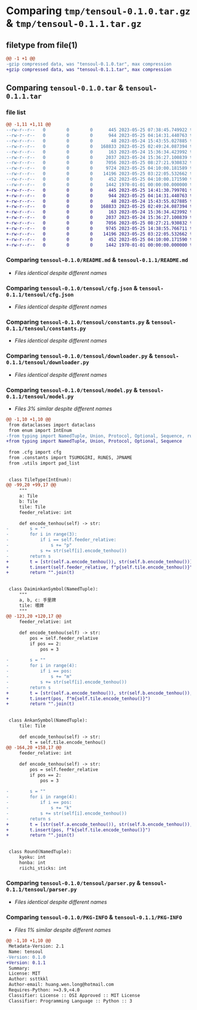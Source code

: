 # Comparing `tmp/tensoul-0.1.0.tar.gz` & `tmp/tensoul-0.1.1.tar.gz`

## filetype from file(1)

```diff
@@ -1 +1 @@
-gzip compressed data, was "tensoul-0.1.0.tar", max compression
+gzip compressed data, was "tensoul-0.1.1.tar", max compression
```

## Comparing `tensoul-0.1.0.tar` & `tensoul-0.1.1.tar`

### file list

```diff
@@ -1,11 +1,11 @@
--rw-r--r--   0        0        0      445 2023-05-25 07:38:45.749922 tensoul-0.1.0/pyproject.toml
--rw-r--r--   0        0        0      944 2023-05-25 04:14:31.440763 tensoul-0.1.0/README.md
--rw-r--r--   0        0        0       48 2023-05-24 15:43:55.027885 tensoul-0.1.0/tensoul/__init__.py
--rw-r--r--   0        0        0   168833 2023-05-25 02:49:24.087394 tensoul-0.1.0/tensoul/cfg.json
--rw-r--r--   0        0        0      163 2023-05-24 15:36:34.423992 tensoul-0.1.0/tensoul/cfg.py
--rw-r--r--   0        0        0     2037 2023-05-24 15:36:27.100839 tensoul-0.1.0/tensoul/constants.py
--rw-r--r--   0        0        0     7056 2023-05-25 08:27:21.930832 tensoul-0.1.0/tensoul/downloader.py
--rw-r--r--   0        0        0     9724 2023-05-25 04:10:00.181589 tensoul-0.1.0/tensoul/model.py
--rw-r--r--   0        0        0    14196 2023-05-25 03:22:05.532662 tensoul-0.1.0/tensoul/parser.py
--rw-r--r--   0        0        0      452 2023-05-25 04:10:00.171590 tensoul-0.1.0/tensoul/utils.py
--rw-r--r--   0        0        0     1442 1970-01-01 00:00:00.000000 tensoul-0.1.0/PKG-INFO
+-rw-r--r--   0        0        0      445 2023-05-25 14:41:30.799701 tensoul-0.1.1/pyproject.toml
+-rw-r--r--   0        0        0      944 2023-05-25 04:14:31.440763 tensoul-0.1.1/README.md
+-rw-r--r--   0        0        0       48 2023-05-24 15:43:55.027885 tensoul-0.1.1/tensoul/__init__.py
+-rw-r--r--   0        0        0   168833 2023-05-25 02:49:24.087394 tensoul-0.1.1/tensoul/cfg.json
+-rw-r--r--   0        0        0      163 2023-05-24 15:36:34.423992 tensoul-0.1.1/tensoul/cfg.py
+-rw-r--r--   0        0        0     2037 2023-05-24 15:36:27.100839 tensoul-0.1.1/tensoul/constants.py
+-rw-r--r--   0        0        0     7056 2023-05-25 08:27:21.930832 tensoul-0.1.1/tensoul/downloader.py
+-rw-r--r--   0        0        0     9745 2023-05-25 14:38:55.766711 tensoul-0.1.1/tensoul/model.py
+-rw-r--r--   0        0        0    14196 2023-05-25 03:22:05.532662 tensoul-0.1.1/tensoul/parser.py
+-rw-r--r--   0        0        0      452 2023-05-25 04:10:00.171590 tensoul-0.1.1/tensoul/utils.py
+-rw-r--r--   0        0        0     1442 1970-01-01 00:00:00.000000 tensoul-0.1.1/PKG-INFO
```

### Comparing `tensoul-0.1.0/README.md` & `tensoul-0.1.1/README.md`

 * *Files identical despite different names*

### Comparing `tensoul-0.1.0/tensoul/cfg.json` & `tensoul-0.1.1/tensoul/cfg.json`

 * *Files identical despite different names*

### Comparing `tensoul-0.1.0/tensoul/constants.py` & `tensoul-0.1.1/tensoul/constants.py`

 * *Files identical despite different names*

### Comparing `tensoul-0.1.0/tensoul/downloader.py` & `tensoul-0.1.1/tensoul/downloader.py`

 * *Files identical despite different names*

### Comparing `tensoul-0.1.0/tensoul/model.py` & `tensoul-0.1.1/tensoul/model.py`

 * *Files 3% similar despite different names*

```diff
@@ -1,10 +1,10 @@
 from dataclasses import dataclass
 from enum import IntEnum
-from typing import NamedTuple, Union, Protocol, Optional, Sequence, runtime_checkable
+from typing import NamedTuple, Union, Protocol, Optional, Sequence
 
 from .cfg import cfg
 from .constants import TSUMOGIRI, RUNES, JPNAME
 from .utils import pad_list
 
 
 class TileType(IntEnum):
@@ -99,20 +99,17 @@
     """
     a: Tile
     b: Tile
     tile: Tile
     feeder_relative: int
 
     def encode_tenhou(self) -> str:
-        s = ""
-        for i in range(3):
-            if i == self.feeder_relative:
-                s += "p"
-            s += str(self[i].encode_tenhou())
-        return s
+        t = [str(self.a.encode_tenhou()), str(self.b.encode_tenhou())]
+        t.insert(self.feeder_relative, f"p{self.tile.encode_tenhou()}")
+        return "".join(t)
 
 
 class DaiminkanSymbol(NamedTuple):
     """
     a, b, c: 手里牌
     tile: 喂牌
     """
@@ -123,20 +120,17 @@
     feeder_relative: int
 
     def encode_tenhou(self) -> str:
         pos = self.feeder_relative
         if pos == 2:
             pos = 3
 
-        s = ""
-        for i in range(4):
-            if i == pos:
-                s += "m"
-            s += str(self[i].encode_tenhou())
-        return s
+        t = [str(self.a.encode_tenhou()), str(self.b.encode_tenhou()), str(self.c.encode_tenhou())]
+        t.insert(pos, f"m{self.tile.encode_tenhou()}")
+        return "".join(t)
 
 
 class AnkanSymbol(NamedTuple):
     tile: Tile
 
     def encode_tenhou(self) -> str:
         t = self.tile.encode_tenhou()
@@ -164,20 +158,17 @@
     feeder_relative: int
 
     def encode_tenhou(self) -> str:
         pos = self.feeder_relative
         if pos == 2:
             pos = 3
 
-        s = ""
-        for i in range(4):
-            if i == pos:
-                s += "k"
-            s += str(self[i].encode_tenhou())
-        return s
+        t = [str(self.a.encode_tenhou()), str(self.b.encode_tenhou()), str(self.c.encode_tenhou())]
+        t.insert(pos, f"k{self.tile.encode_tenhou()}")
+        return "".join(t)
 
 
 class Round(NamedTuple):
     kyoku: int
     honba: int
     riichi_sticks: int
```

### Comparing `tensoul-0.1.0/tensoul/parser.py` & `tensoul-0.1.1/tensoul/parser.py`

 * *Files identical despite different names*

### Comparing `tensoul-0.1.0/PKG-INFO` & `tensoul-0.1.1/PKG-INFO`

 * *Files 1% similar despite different names*

```diff
@@ -1,10 +1,10 @@
 Metadata-Version: 2.1
 Name: tensoul
-Version: 0.1.0
+Version: 0.1.1
 Summary: 
 License: MIT
 Author: ssttkkl
 Author-email: huang.wen.long@hotmail.com
 Requires-Python: >=3.9,<4.0
 Classifier: License :: OSI Approved :: MIT License
 Classifier: Programming Language :: Python :: 3
```

